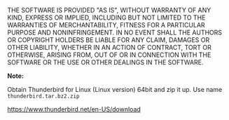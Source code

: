 THE SOFTWARE IS PROVIDED "AS IS", WITHOUT WARRANTY OF ANY KIND, EXPRESS OR IMPLIED, INCLUDING BUT NOT LIMITED TO THE WARRANTIES OF MERCHANTABILITY, FITNESS FOR A PARTICULAR PURPOSE AND NONINFRINGEMENT. IN NO EVENT SHALL THE AUTHORS OR COPYRIGHT HOLDERS BE LIABLE FOR ANY CLAIM, DAMAGES OR OTHER LIABILITY, WHETHER IN AN ACTION OF CONTRACT, TORT OR OTHERWISE, ARISING FROM, OUT OF OR IN CONNECTION WITH THE SOFTWARE OR THE USE OR OTHER DEALINGS IN THE SOFTWARE.

**Note:**


Obtain Thunderbird for Linux (Linux version) 64bit and zip it up. Use name `thunderbird.tar.bz2.zip`

https://www.thunderbird.net/en-US/download